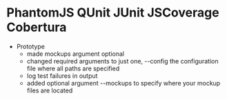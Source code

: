 # PhantomJS QUnit JUnit JSCoverage Cobertura

* Prototype
    * made mockups argument optional
    * changed required arguments to just one, --config the configuration file where all paths are specified
    * log test failures in output
    * added optional argument --mockups to specify where your mockup files are located